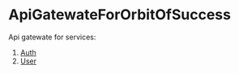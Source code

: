 # ApiGatewateForOrbitOfSuccess

Api gatewate for services:
1. [Auth](https://github.com/Homyakadze14/AuthMicroservice)
2. [User](https://github.com/Homyakadze14/UserMicroserviceForOrbitOfSuccess)
